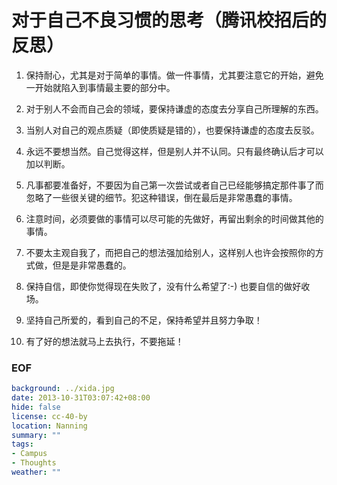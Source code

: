 对于自己不良习惯的思考（腾讯校招后的反思）
=======================

1. 保持耐心，尤其是对于简单的事情。做一件事情，尤其要注意它的开始，避免一开始就陷入到事情最主要的部分中。

2. 对于别人不会而自己会的领域，要保持谦虚的态度去分享自己所理解的东西。

3. 当别人对自己的观点质疑（即使质疑是错的），也要保持谦虚的态度去反驳。

4. 永远不要想当然。自己觉得这样，但是别人并不认同。只有最终确认后才可以加以判断。

5. 凡事都要准备好，不要因为自己第一次尝试或者自己已经能够搞定那件事了而忽略了一些很关键的细节。犯这种错误，倒在最后是非常愚蠢的事情。

6. 注意时间，必须要做的事情可以尽可能的先做好，再留出剩余的时间做其他的事情。

7. 不要太主观自我了，而把自己的想法强加给别人，这样别人也许会按照你的方式做，但是是非常愚蠢的。

8. 保持自信，即使你觉得现在失败了，没有什么希望了:-) 也要自信的做好收场。

9. 坚持自己所爱的，看到自己的不足，保持希望并且努力争取！

10. 有了好的想法就马上去执行，不要拖延！

### EOF
```yaml
background: ../xida.jpg
date: 2013-10-31T03:07:42+08:00
hide: false
license: cc-40-by
location: Nanning
summary: ""
tags:
- Campus
- Thoughts
weather: ""
```
